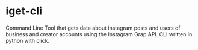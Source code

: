 # iget-cli
Command Line Tool that gets data about instagram posts and users of business and creator accounts using the Instagram Grap API. CLI written in python with click.
